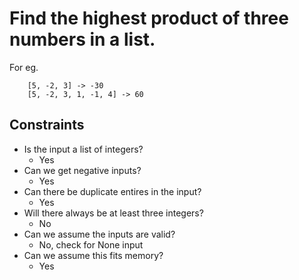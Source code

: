 # Find the highest product of three numbers in a list.

For eg.

        [5, -2, 3] -> -30
        [5, -2, 3, 1, -1, 4] -> 60

## Constraints
* Is the input a list of integers?
    * Yes
* Can we get negative inputs?
    * Yes
* Can there be duplicate entires in the input?
    * Yes
* Will there always be at least three integers?
    * No
* Can we assume the inputs are valid?
    * No, check for None input
* Can we assume this fits memory?
    * Yes